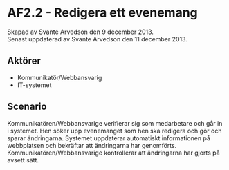 # AF2.2 - Redigera ett evenemang
Skapad av Svante Arvedson den 9 december 2013.      
Senast uppdaterad av Svante Arvedson den 11 december 2013.

## Aktörer
* Kommunikatör/Webbansvarig
* IT-systemet

## Scenario
Kommunikatören/Webbansvarige verifierar sig som medarbetare och går in i systemet. 
Hen söker upp evenemanget som hen ska redigera och gör och sparar ändringarna. 
Systemet uppdaterar automatiskt informationen på webbplatsen och bekräftar att 
ändringarna har genomförts. Kommunikatören/Webbansvarige kontrollerar att 
ändringarna har gjorts på avsett sätt.